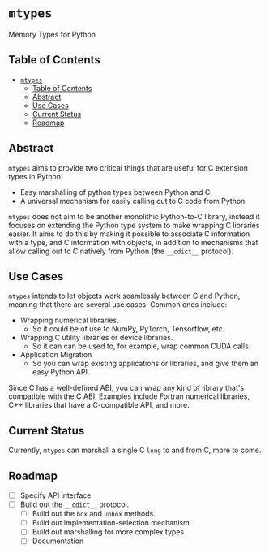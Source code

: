 # `mtypes`
Memory Types for Python

## Table of Contents
- [`mtypes`](#mtypes)
  - [Table of Contents](#table-of-contents)
  - [Abstract](#abstract)
  - [Use Cases](#use-cases)
  - [Current Status](#current-status)
  - [Roadmap](#roadmap)

## Abstract
`mtypes` aims to provide two critical things that are useful for C extension types in Python:

- Easy marshalling of python types between Python and C.
- A universal mechanism for easily calling out to C code from Python.

`mtypes` does not aim to be another monolithic Python-to-C library, instead it focuses on extending the Python type system to make wrapping C libraries easier. It aims to do this by making it possible to associate C information with a type, and C information with objects, in addition to mechanisms that allow calling out to C natively from Python (the `__cdict__` protocol).

## Use Cases
`mtypes` intends to let objects work seamlessly between C and Python, meaning that there are several use cases. Common ones include:

- Wrapping numerical libraries.
  - So it could be of use to NumPy, PyTorch, Tensorflow, etc.
- Wrapping C utility libraries or device libraries.
  - So it can can be used to, for example, wrap common CUDA calls.
- Application Migration
  - So you can wrap existing applications or libraries, and give them an easy Python API.

Since C has a well-defined ABI, you can wrap any kind of library that's compatible with the C ABI. Examples include Fortran numerical libraries, C++ libraries that have a C-compatible API, and more.

## Current Status
Currently, `mtypes` can marshall a single C `long` to and from C, more to come.

## Roadmap
 - [ ] Specify API interface
 - [ ] Build out the `__cdict__` protocol.
   - [ ] Build out the `box` and `unbox` methods.
   - [ ] Build out implementation-selection mechanism.
   - [ ] Build out marshalling for more complex types
   - [ ] Documentation